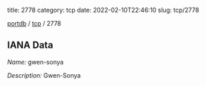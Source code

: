 title: 2778
category: tcp
date: 2022-02-10T22:46:10
slug: tcp/2778

[portdb](/) / [tcp](/category/tcp.html) / 2778


## IANA Data

_Name:_ gwen-sonya

_Description:_ Gwen-Sonya

